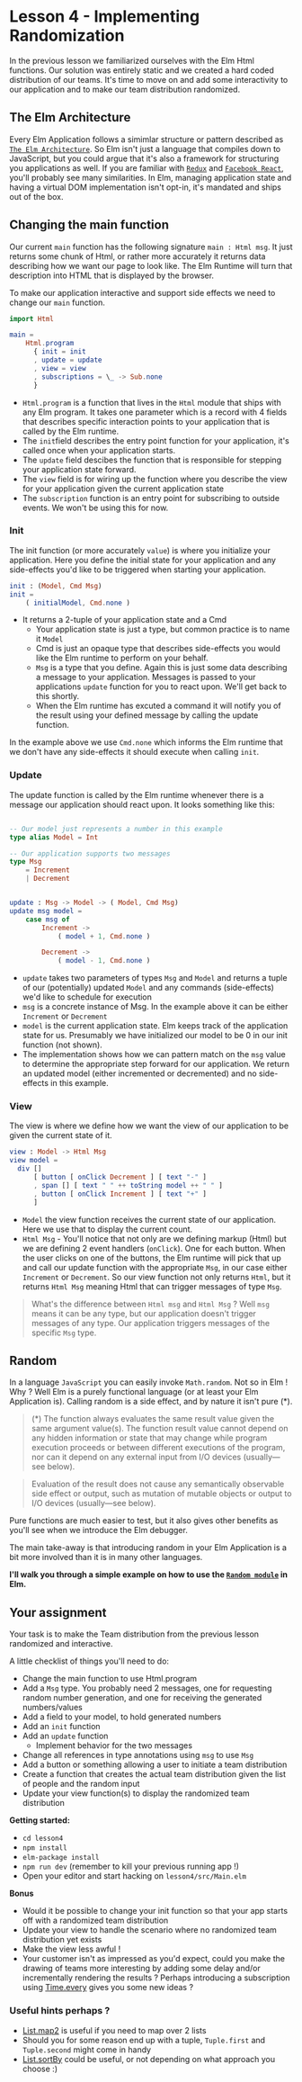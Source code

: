 # Lesson 4 - Implementing Randomization

In the previous lesson we familiarized ourselves with the Elm Html functions. Our solution was entirely static and we created a hard coded distribution of our teams. It's time to move on and add some interactivity to our application and to make our team distribution randomized.




## The Elm Architecture

Every Elm Application follows a simimlar structure or pattern described as [`The Elm Architecture`](https://guide.elm-lang.org/architecture/). So Elm isn't just a language that compiles down to JavaScript, but you could argue that it's also a framework for structuring you applications as well. If you are familiar with [`Redux`](http://redux.js.org/) and [`Facebook React`](https://facebook.github.io/react/), you'll probably see many similarities. In Elm, managing application state and having a virtual DOM implementation isn't opt-in, it's mandated and ships out of the box.



## Changing the main function

Our current `main` function has the following signature
`main : Html msg`. It just returns some chunk of Html, or rather more accurately it returns data describing how we want our page to look like. The Elm Runtime will turn that description into HTML that is displayed by the browser.


To make our application interactive and support side effects we need to change our `main` function.


```elm
import Html

main =
    Html.program
      { init = init
      , update = update
      , view = view
      , subscriptions = \_ -> Sub.none
      }

```

* `Html.program` is a function that lives in the `Html` module that ships with any Elm program. It takes one parameter which is a record with 4 fields that describes specific interaction points to your application that is called by the Elm runtime.
* The `init`field describes the entry point function for your application, it's called once when your application starts.
* The `update` field descibes the function that is responsible for stepping your application state forward.
* The `view` field is for wiring up the function where you describe the view for your application given the current application state
* The `subscription` function is an entry point for subscribing to outside events. We won't be using this for now.


### Init
The init function (or more accurately `value`) is where you initialize your application. Here you define the initial state for your application and any side-effects you'd like to be triggered when starting your application.

```elm
init : (Model, Cmd Msg)
init =
    ( initialModel, Cmd.none )

```

- It returns a 2-tuple of your application state and a Cmd
  - Your application state is just a type, but common practice is to name it `Model`
  - Cmd is just an opaque type that describes side-effects you would like the Elm runtime to perform on your behalf.
  - `Msg` is a type that you define. Again this is just some data describing a message to your application. Messages is passed to your applications `update` function for you to react upon. We'll get back to this shortly.
  - When the Elm runtime has excuted a command it will notify you of the result using your defined message by calling the update function.

In the example above we use `Cmd.none` which informs the Elm runtime that we don't have any side-effects it should execute when calling `init`.


### Update
The update function is called by the Elm runtime whenever there is a message our application should react upon. It looks something like this:


```elm

-- Our model just represents a number in this example
type alias Model = Int

-- Our application supports two messages
type Msg
    = Increment
    | Decrement


update : Msg -> Model -> ( Model, Cmd Msg)
update msg model =
    case msg of
        Increment ->
            ( model + 1, Cmd.none )

        Decrement ->
            ( model - 1, Cmd.none )

```
* `update` takes two parameters of types `Msg` and `Model` and returns
a tuple of our (potentially) updated `Model` and any commands (side-effects) we'd like to schedule for execution
* `msg` is a concrete instance of Msg. In the example above it can be either `Increment` or `Decrement`
* `model` is the current application state. Elm keeps track of the application state for us. Presumably we have initialized our model to be 0 in our init function (not shown).
* The implementation shows how we can pattern match on the `msg` value to determine the appropriate step forward for our application. We return an updated model (either incremented or decremented) and no side-effects in this example.


### View
The view is where we define how we want the view of our application to be given the current state of it.


```elm
view : Model -> Html Msg
view model =
  div []
      [ button [ onClick Decrement ] [ text "-" ]
      , span [] [ text " " ++ toString model ++ " " ]
      , button [ onClick Increment ] [ text "+" ]
      ]

```

* `Model` the view function receives the current state of our application. Here we use that to display the current count.
* `Html Msg` - You'll notice that not only are we defining markup (Html)
but we are defining 2 event handlers (`onClick`). One for each button.
When the user clicks on one of the buttons, the Elm runtime will pick that up and call our update function with the appropriate `Msg`, in our case either `Increment` or `Decrement`. So our view function not only returns `Html`, but it returns `Html Msg` meaning Html that can trigger messages of type `Msg`.


> What's the difference between `Html msg` and `Html Msg` ? Well `msg` means it can be any type, but our application doesn't trigger messages of any type. Our application triggers messages of the specific `Msg` type.



## Random
In a language `JavaScript` you can easily invoke `Math.random`. Not so in Elm ! Why ? Well Elm is a purely functional language (or at least your Elm Application is). Calling random is a side effect, and by nature it isn't pure (*).

>(*) The function always evaluates the same result value given the same argument value(s). The function result value cannot depend on any hidden information or state that may change while program execution proceeds or between different executions of the program, nor can it depend on any external input from I/O devices (usually—see below).

> Evaluation of the result does not cause any semantically observable side effect or output, such as mutation of mutable objects or output to I/O devices (usually—see below).

Pure functions are much easier to test, but it also gives other benefits as you'll see when we introduce the Elm debugger.

The main take-away is that introducing random in your Elm Application is a bit more involved than it is in many other languages.


**I'll walk you through a simple example on how to use the [`Random module`](http://package.elm-lang.org/packages/elm-lang/core/latest/Random) in Elm.**



## Your assignment
Your task is to make the Team distribution from the previous lesson randomized and interactive.

A little checklist of things you'll need to do:
* Change the main function to use Html.program
* Add a `Msg` type. You probably need 2 messages, one for requesting random number generation, and one for receiving the generated numbers/values
* Add a field to your model, to hold generated numbers
* Add an `init` function
* Add an `update` function
  - Implement behavior for the two messages
* Change all references in type annotations using `msg` to use `Msg`
* Add a button or something allowing a user to initiate a team distribution
* Create a function that creates the actual team distribution given the list of people and the random input
* Update your view function(s) to display the randomized team distribution



**Getting started:**
* `cd lesson4`
* `npm install`
* `elm-package install`
* `npm run dev` (remember to kill your previous running app !)
* Open your editor and start hacking on `lesson4/src/Main.elm`



**Bonus**
* Would it be possible to change your init function so that your app starts off with a randomized team distribution
* Update your view to handle the scenario where no randomized team distribution yet exists
* Make the view less awful !
* Your customer isn't as impressed as you'd expect, could you make the drawing of teams more interesting by adding some delay and/or incrementally rendering the results ? Perhaps introducing a subscription using [Time.every](http://package.elm-lang.org/packages/elm-lang/core/5.1.1/Time#every) gives you some new ideas ?



### Useful hints perhaps ?
- [List.map2](http://package.elm-lang.org/packages/elm-lang/core/latest/List#map2) is useful if you need to map over 2 lists
- Should you for some reason end up with a tuple, `Tuple.first` and `Tuple.second` might come in handy
- [List.sortBy](http://package.elm-lang.org/packages/elm-lang/core/latest/List#sortBy) could be useful, or not depending on what approach you choose :)









